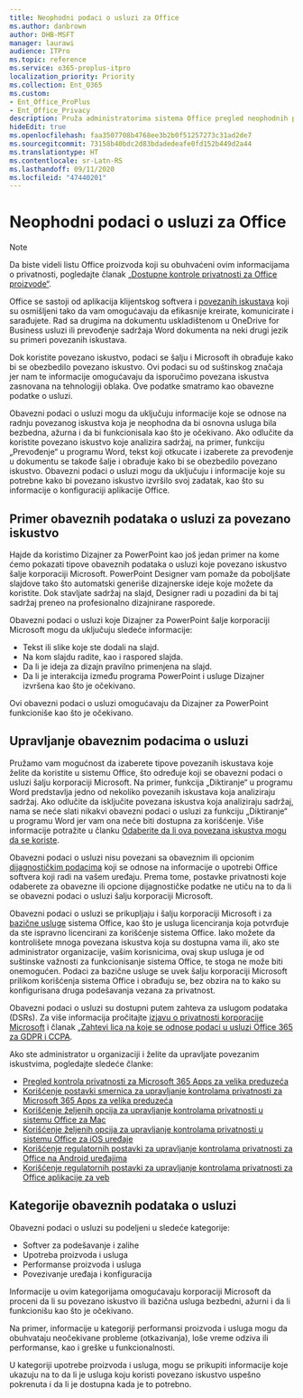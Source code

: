 ```yaml
---
title: Neophodni podaci o usluzi za Office
ms.author: danbrown
author: DHB-MSFT
manager: laurawi
audience: ITPro
ms.topic: reference
ms.service: o365-proplus-itpro
localization_priority: Priority
ms.collection: Ent_O365
ms.custom:
- Ent_Office_ProPlus
- Ent_Office_Privacy
description: Pruža administratorima sistema Office pregled neophodnih podataka o usluzi koji se prikupljaju o povezanim iskustvima u sistemu Office.
hideEdit: true
ms.openlocfilehash: faa3507708b4768ee3b2b0f51257273c31ad2de7
ms.sourcegitcommit: 73158b40bdc2d83bdadedeafe0fd152b449d2a44
ms.translationtype: HT
ms.contentlocale: sr-Latn-RS
ms.lasthandoff: 09/11/2020
ms.locfileid: "47440201"
---
```

# <a name="required-service-data-for-office"></a>Neophodni podaci o usluzi za Office

> [!NOTE]
> Da biste videli listu Office proizvoda koji su obuhvaćeni ovim informacijama o privatnosti, pogledajte članak [„Dostupne kontrole privatnosti za Office proizvode“](products-versions-privacy-controls.md).

Office se sastoji od aplikacija klijentskog softvera i [povezanih iskustava](connected-experiences.md) koji su osmišljeni tako da vam omogućavaju da efikasnije kreirate, komunicirate i sarađujete. Rad sa drugima na dokumentu uskladištenom u OneDrive for Business usluzi ili prevođenje sadržaja Word dokumenta na neki drugi jezik su primeri povezanih iskustava.

Dok koristite povezano iskustvo, podaci se šalju i Microsoft ih obrađuje kako bi se obezbedilo povezano iskustvo. Ovi podaci su od suštinskog značaja jer nam te informacije omogućavaju da isporučimo povezana iskustva zasnovana na tehnologiji oblaka. Ove podatke smatramo kao obavezne podatke o usluzi.

Obavezni podaci o usluzi mogu da uključuju informacije koje se odnose na radnju povezanog iskustva koja je neophodna da bi osnovna usluga bila bezbedna, ažurna i da bi funkcionisala kao što je očekivano. Ako odlučite da koristite povezano iskustvo koje analizira sadržaj, na primer, funkciju „Prevođenje“ u programu Word, tekst koji otkucate i izaberete za prevođenje u dokumentu se takođe šalje i obrađuje kako bi se obezbedilo povezano iskustvo. Obavezni podaci o usluzi mogu da uključuju i informacije koje su potrebne kako bi povezano iskustvo izvršilo svoj zadatak, kao što su informacije o konfiguraciji aplikacije Office.

## <a name="example-of-required-service-data-for-a-connected-experience"></a>Primer obaveznih podataka o usluzi za povezano iskustvo

Hajde da koristimo Dizajner za PowerPoint kao još jedan primer na kome ćemo pokazati tipove obaveznih podataka o usluzi koje povezano iskustvo šalje korporaciji Microsoft. PowerPoint Designer vam pomaže da poboljšate slajdove tako što automatski generiše dizajnerske ideje koje možete da koristite. Dok stavljate sadržaj na slajd, Designer radi u pozadini da bi taj sadržaj preneo na profesionalno dizajnirane rasporede.

Obavezni podaci o usluzi koje Dizajner za PowerPoint šalje korporaciji Microsoft mogu da uključuju sledeće informacije:
- Tekst ili slike koje ste dodali na slajd.
- Na kom slajdu radite, kao i raspored slajda.
- Da li je ideja za dizajn pravilno primenjena na slajd.
- Da li je interakcija između programa PowerPoint i usluge Dizajner izvršena kao što je očekivano.

Ovi obavezni podaci o usluzi omogućavaju da Dizajner za PowerPoint funkcioniše kao što je očekivano.

## <a name="manage-required-service-data"></a>Upravljanje obaveznim podacima o usluzi

Pružamo vam mogućnost da izaberete tipove povezanih iskustava koje želite da koristite u sistemu Office, što određuje koji se obavezni podaci o usluzi šalju korporaciji Microsoft. Na primer, funkcija „Diktiranje“ u programu Word predstavlja jedno od nekoliko povezanih iskustava koja analiziraju sadržaj. Ako odlučite da isključite povezana iskustva koja analiziraju sadržaj, nama se neće slati nikakvi obavezni podaci o usluzi za funkciju „Diktiranje“ u programu Word jer vam ona neće biti dostupna za korišćenje. Više informacije potražite u članku [Odaberite da li ova povezana iskustva mogu da se koriste](connected-experiences.md#choose-whether-these-connected-experiences-are-available-to-use).

Obavezni podaci o usluzi nisu povezani sa obaveznim ili opcionim [dijagnostičkim podacima](overview-privacy-controls.md#diagnostic-data-sent-from-microsoft-365-apps-for-enterprise-to-microsoft) koji se odnose na informacije o upotrebi Office softvera koji radi na vašem uređaju. Prema tome, postavke privatnosti koje odaberete za obavezne ili opcione dijagnostičke podatke ne utiču na to da li se obavezni podaci o usluzi šalju korporaciji Microsoft.

Obavezni podaci o usluzi se prikupljaju i šalju korporaciji Microsoft i za [bazične usluge](essential-services.md) sistema Office, kao što je usluga licenciranja koja potvrđuje da ste ispravno licencirani za korišćenje sistema Office. Iako možete da kontrolišete mnoga povezana iskustva koja su dostupna vama ili, ako ste administrator organizacije, vašim korisnicima, ovaj skup usluga je od suštinske važnosti za funkcionisanje sistema Office, te stoga ne može biti onemogućen. Podaci za bazične usluge se uvek šalju korporaciji Microsoft prilikom korišćenja sistema Office i obrađuju se, bez obzira na to kako su konfigurisana druga podešavanja vezana za privatnost.

Obavezni podaci o usluzi su dostupni putem zahteva za uslugom podataka (DSRs). Za više informacija pročitajte [izjavu o privatnosti korporacije Microsoft](https://privacy.microsoft.com/privacystatement) i članak [„Zahtevi lica na koje se odnose podaci u usluzi Office 365 za GDPR i CCPA](https://docs.microsoft.com/microsoft-365/compliance/gdpr-dsr-office365).

Ako ste administrator u organizaciji i želite da upravljate povezanim iskustvima, pogledajte sledeće članke:

- [Pregled kontrola privatnosti za Microsoft 365 Apps za velika preduzeća](overview-privacy-controls.md)
- [Korišćenje postavki smernica za upravljanje kontrolama privatnosti za Microsoft 365 Apps za velika preduzeća](manage-privacy-controls.md)
- [Korišćenje željenih opcija za upravljanje kontrolama privatnosti u sistemu Office za Mac](mac-privacy-preferences.md)
- [Korišćenje željenih opcija za upravljanje kontrolama privatnosti u sistemu Office za iOS uređaje](ios-privacy-preferences.md)
- [Korišćenje regulatornih postavki za upravljanje kontrolama privatnosti za Office na Android uređajima](android-privacy-controls.md)
- [Korišćenje regulatornih postavki za upravljanje kontrolama privatnosti za Office aplikacije za veb](office-web-privacy-controls.md)

## <a name="categories-of-required-service-data"></a>Kategorije obaveznih podataka o usluzi

Obavezni podaci o usluzi su podeljeni u sledeće kategorije:

- Softver za podešavanje i zalihe
- Upotreba proizvoda i usluga
- Performanse proizvoda i usluga
- Povezivanje uređaja i konfiguracija

Informacije u ovim kategorijama omogućavaju korporaciji Microsoft da proceni da li su povezano iskustvo ili bazična usluga bezbedni, ažurni i da li funkcionišu kao što je očekivano.

Na primer, informacije u kategoriji performansi proizvoda i usluga mogu da obuhvataju neočekivane probleme (otkazivanja), loše vreme odziva ili performanse, kao i greške u funkcionalnosti.

U kategoriji upotrebe proizvoda i usluga, mogu se prikupiti informacije koje ukazuju na to da li je usluga koju koristi povezano iskustvo uspešno pokrenuta i da li je dostupna kada je to potrebno.